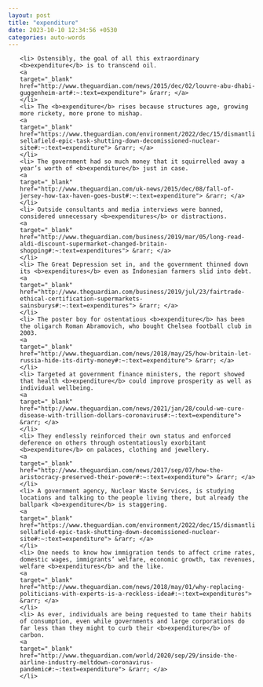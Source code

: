 ```yaml
---
layout: post
title: "expenditure"
date: 2023-10-10 12:34:56 +0530
categories: auto-words
---
```

<ol>

    <li> Ostensibly, the goal of all this extraordinary <b>expenditure</b> is to transcend oil.
    <a 
    target="_blank" 
    href="http://www.theguardian.com/news/2015/dec/02/louvre-abu-dhabi-guggenheim-art#:~:text=expenditure"> &rarr; </a>
    </li>
    <li> The <b>expenditure</b> rises because structures age, growing more rickety, more prone to mishap.
    <a 
    target="_blank" 
    href="https://www.theguardian.com/environment/2022/dec/15/dismantling-sellafield-epic-task-shutting-down-decomissioned-nuclear-site#:~:text=expenditure"> &rarr; </a>
    </li>
    <li> The government had so much money that it squirrelled away a year’s worth of <b>expenditure</b> just in case.
    <a 
    target="_blank" 
    href="http://www.theguardian.com/uk-news/2015/dec/08/fall-of-jersey-how-tax-haven-goes-bust#:~:text=expenditure"> &rarr; </a>
    </li>
    <li> Outside consultants and media interviews were banned, considered unnecessary <b>expenditures</b> or distractions.
    <a 
    target="_blank" 
    href="http://www.theguardian.com/business/2019/mar/05/long-read-aldi-discount-supermarket-changed-britain-shopping#:~:text=expenditures"> &rarr; </a>
    </li>
    <li> The Great Depression set in, and the government thinned down its <b>expenditures</b> even as Indonesian farmers slid into debt.
    <a 
    target="_blank" 
    href="http://www.theguardian.com/business/2019/jul/23/fairtrade-ethical-certification-supermarkets-sainsburys#:~:text=expenditures"> &rarr; </a>
    </li>
    <li> The poster boy for ostentatious <b>expenditure</b> has been the oligarch Roman Abramovich, who bought Chelsea football club in 2003.
    <a 
    target="_blank" 
    href="http://www.theguardian.com/news/2018/may/25/how-britain-let-russia-hide-its-dirty-money#:~:text=expenditure"> &rarr; </a>
    </li>
    <li> Targeted at government finance ministers, the report showed that health <b>expenditure</b> could improve prosperity as well as individual wellbeing.
    <a 
    target="_blank" 
    href="http://www.theguardian.com/news/2021/jan/28/could-we-cure-disease-with-trillion-dollars-coronavirus#:~:text=expenditure"> &rarr; </a>
    </li>
    <li> They endlessly reinforced their own status and enforced deference on others through ostentatiously exorbitant <b>expenditure</b> on palaces, clothing and jewellery.
    <a 
    target="_blank" 
    href="http://www.theguardian.com/news/2017/sep/07/how-the-aristocracy-preserved-their-power#:~:text=expenditure"> &rarr; </a>
    </li>
    <li> A government agency, Nuclear Waste Services, is studying locations and talking to the people living there, but already the ballpark <b>expenditure</b> is staggering.
    <a 
    target="_blank" 
    href="https://www.theguardian.com/environment/2022/dec/15/dismantling-sellafield-epic-task-shutting-down-decomissioned-nuclear-site#:~:text=expenditure"> &rarr; </a>
    </li>
    <li> One needs to know how immigration tends to affect crime rates, domestic wages, immigrants’ welfare, economic growth, tax revenues, welfare <b>expenditures</b> and the like.
    <a 
    target="_blank" 
    href="http://www.theguardian.com/news/2018/may/01/why-replacing-politicians-with-experts-is-a-reckless-idea#:~:text=expenditures"> &rarr; </a>
    </li>
    <li> As ever, individuals are being requested to tame their habits of consumption, even while governments and large corporations do far less than they might to curb their <b>expenditure</b> of carbon.
    <a 
    target="_blank" 
    href="http://www.theguardian.com/world/2020/sep/29/inside-the-airline-industry-meltdown-coronavirus-pandemic#:~:text=expenditure"> &rarr; </a>
    </li>